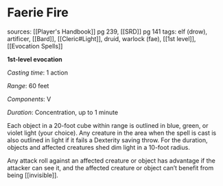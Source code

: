 # Faerie Fire
sources: [[Player's Handbook]] pg 239, [[SRD]] pg 141
tags: elf (drow), artificer, [[Bard]], [[Cleric#Light]], druid, warlock (fae), [[1st level]], [[Evocation Spells]]

**1st-level evocation**

*Casting time*: 1 action

*Range*: 60 feet

*Components*: V

*Duration*: Concentration, up to 1 minute

Each object in a 20-foot cube within range is outlined in blue, green, or violet light (your choice). Any creature in the area when the spell is cast is also outlined in light if it fails a Dexterity saving throw. For the duration, objects and affected creatures shed dim light in a 10-foot radius.

Any attack roll against an affected creature or object has advantage if the attacker can see it, and the affected creature or object can’t benefit from being [[invisible]].
